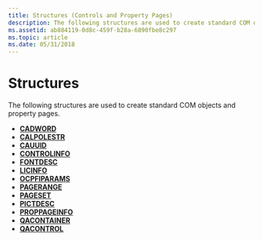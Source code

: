 ```yaml
---
title: Structures (Controls and Property Pages)
description: The following structures are used to create standard COM objects and property pages.
ms.assetid: ab884119-0d8c-459f-b28a-6890fbe8c297
ms.topic: article
ms.date: 05/31/2018
---
```


# Structures

The following structures are used to create standard COM objects and property pages.

-   [**CADWORD**](/windows/win32/api/ocidl/ns-ocidl-cadword)
-   [**CALPOLESTR**](/windows/win32/api/ocidl/ns-ocidl-calpolestr)
-   [**CAUUID**](/windows/win32/api/ocidl/ns-ocidl-cauuid)
-   [**CONTROLINFO**](/windows/win32/api/ocidl/ns-ocidl-controlinfo)
-   [**FONTDESC**](/windows/win32/api/olectl/ns-olectl-fontdesc)
-   [**LICINFO**](/windows/win32/api/ocidl/ns-ocidl-licinfo)
-   [**OCPFIPARAMS**](/windows/win32/api/olectl/ns-olectl-ocpfiparams)
-   [**PAGERANGE**](/windows/win32/api/docobj/ns-docobj-pagerange)
-   [**PAGESET**](/windows/win32/api/docobj/ns-docobj-pageset)
-   [**PICTDESC**](/windows/win32/api/olectl/ns-olectl-pictdesc)
-   [**PROPPAGEINFO**](/windows/win32/api/ocidl/ns-ocidl-proppageinfo)
-   [**QACONTAINER**](/windows/win32/api/ocidl/ns-ocidl-qacontainer)
-   [**QACONTROL**](/windows/win32/api/ocidl/ns-ocidl-qacontrol)

 

 




